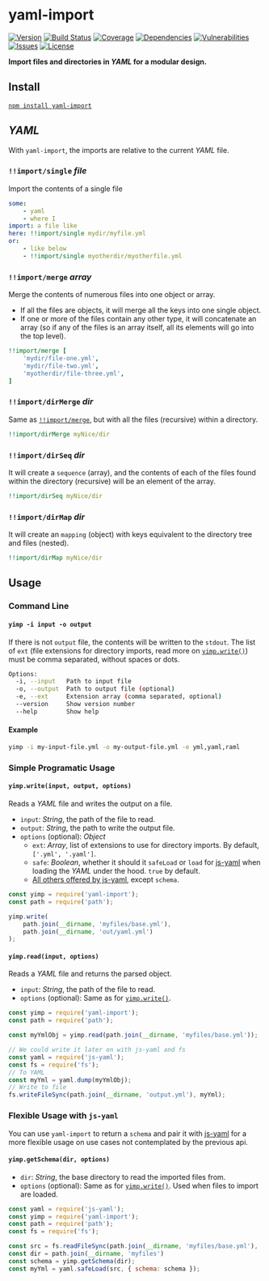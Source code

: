 # yaml-import

[![Version](https://img.shields.io/github/package-json/v/rafamel/yaml-import.svg)](https://github.com/rafamel/yaml-import)
[![Build Status](https://travis-ci.org/rafamel/yaml-import.svg)](https://travis-ci.org/rafamel/yaml-import)
[![Coverage](https://img.shields.io/coveralls/rafamel/yaml-import.svg)](https://coveralls.io/github/rafamel/yaml-import)
[![Dependencies](https://david-dm.org/rafamel/yaml-import/status.svg)](https://david-dm.org/rafamel/yaml-import)
[![Vulnerabilities](https://snyk.io/test/npm/yaml-import/badge.svg)](https://snyk.io/test/npm/yaml-import)
[![Issues](https://img.shields.io/github/issues/rafamel/yaml-import.svg)](https://github.com/rafamel/yaml-import/issues)
[![License](https://img.shields.io/github/license/rafamel/yaml-import.svg)](https://github.com/rafamel/yaml-import/blob/master/LICENSE)

**Import files and directories in *YAML* for a modular design.**

## Install

[`npm install yaml-import`](https://www.npmjs.com/package/yaml-import)

## *YAML*

With `yaml-import`, the imports are relative to the current *YAML* file.

### `!!import/single` *file*

Import the contents of a single file

```yaml
some:
    - yaml
    - where I
import: a file like
here: !!import/single mydir/myfile.yml
or:
    - like below
    - !!import/single myotherdir/myotherfile.yml
```

### `!!import/merge` *array*

Merge the contents of numerous files into one object or array.

- If all the files are objects, it will merge all the keys into one single object.
- If one or more of the files contain any other type, it will concatenate an array (so if any of the files is an array itself, all its elements will go into the top level).

```yaml
!!import/merge [
    'mydir/file-one.yml',
    'mydir/file-two.yml',
    'myotherdir/file-three.yml',
]
```

### `!!import/dirMerge` *dir*

Same as [`!!import/merge`](#importmerge-array), but with all the files (recursive) within a directory.

```yaml
!!import/dirMerge myNice/dir
```

### `!!import/dirSeq` *dir*

It will create a `sequence` (array), and the contents of each of the files found within the directory (recursive) will be an element of the array.

```yaml
!!import/dirSeq myNice/dir
```

### `!!import/dirMap` *dir*

It will create an `mapping` (object) with keys equivalent to the directory tree and files (nested).

```yaml
!!import/dirMap myNice/dir
```

## Usage

### Command Line

#### `yimp -i input -o output`

If there is not `output` file, the contents will be written to the `stdout`. The list of `ext` (file extensions for directory imports, read more on [`yimp.write()`](#yimpwriteinput-output-options)) must be comma separated, without spaces or dots.

```bash
Options:
  -i, --input   Path to input file
  -o, --output  Path to output file (optional)
  -e, --ext     Extension array (comma separated, optional)
  --version     Show version number
  --help        Show help
```

#### Example

```bash
yimp -i my-input-file.yml -o my-output-file.yml -e yml,yaml,raml
```

### Simple Programatic Usage

#### `yimp.write(input, output, options)`

Reads a *YAML* file and writes the output on a file.

- `input`: *String*, the path of the file to read.
- `output`: *String*, the path to write the output file.
- `options` (optional): *Object*
    - `ext`: *Array*, list of extensions to use for directory imports. By default, `['.yml', '.yaml']`.
    - `safe`: *Boolean*, whether it should it `safeLoad` or `load` for [js-yaml](https://www.npmjs.com/package/js-yaml) when loading the *YAML* under the hood. `true` by default.
    - [All others offered by js-yaml](https://github.com/nodeca/js-yaml#safeload-string---options-), except `schema`.

```javascript
const yimp = require('yaml-import');
const path = require('path');

yimp.write(
    path.join(__dirname, 'myfiles/base.yml'),
    path.join(__dirname, 'out/yaml.yml')
);
```

#### `yimp.read(input, options)`

Reads a *YAML* file and returns the parsed object.

- `input`: *String*, the path of the file to read.
- `options` (optional): Same as for [`yimp.write()`](#yimpwriteinput-output-options).

```javascript
const yimp = require('yaml-import');
const path = require('path');

const myYmlObj = yimp.read(path.join(__dirname, 'myfiles/base.yml'));

// We could write it later on with js-yaml and fs
const yaml = require('js-yaml');
const fs = require('fs');
// To YAML
const myYml = yaml.dump(myYmlObj);
// Write to file
fs.writeFileSync(path.join(__dirname, 'output.yml'), myYml);
```

### Flexible Usage with `js-yaml`

You can use `yaml-import` to return a `schema` and pair it with [js-yaml](https://www.npmjs.com/package/js-yaml) for a more flexible usage on use cases not contemplated by the previous api.

#### `yimp.getSchema(dir, options)`

- `dir`: *String*, the base directory to read the imported files from.
- `options` (optional): Same as for [`yimp.write()`](#yimpwriteinput-output-options). Used when files to import are loaded.

```javascript
const yaml = require('js-yaml');
const yimp = require('yaml-import');
const path = require('path');
const fs = require('fs');

const src = fs.readFileSync(path.join(__dirname, 'myfiles/base.yml'), 'utf8');
const dir = path.join(__dirname, 'myfiles')
const schema = yimp.getSchema(dir);
const myYml = yaml.safeLoad(src, { schema: schema });
```
